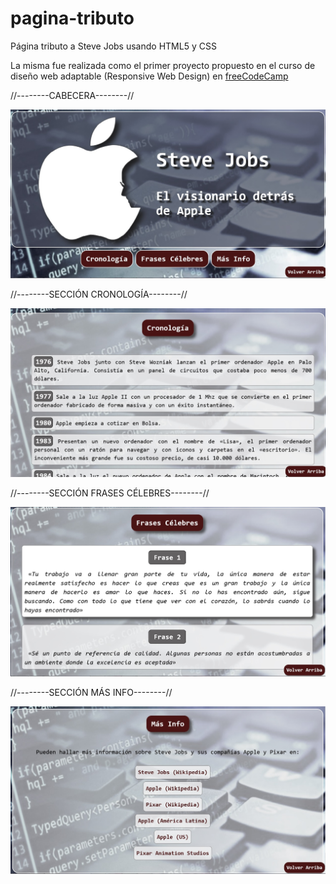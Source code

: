 # pagina-tributo
Página tributo a Steve Jobs usando HTML5 y CSS

La misma fue realizada como el primer proyecto propuesto en el curso de diseño web adaptable (Responsive Web Design) 
en [freeCodeCamp](https://www.freecodecamp.org/espanol/learn/responsive-web-design/)

//--------CABECERA--------//

![Screenshot](images/screenshot1.jpg)


//--------SECCIÓN CRONOLOGÍA--------//

![Screenshot](images/screenshot2.jpg)


//--------SECCIÓN FRASES CÉLEBRES--------//

![Screenshot](images/screenshot3.jpg)


//--------SECCIÓN MÁS INFO--------//

![Screenshot](images/screenshot4.jpg)
